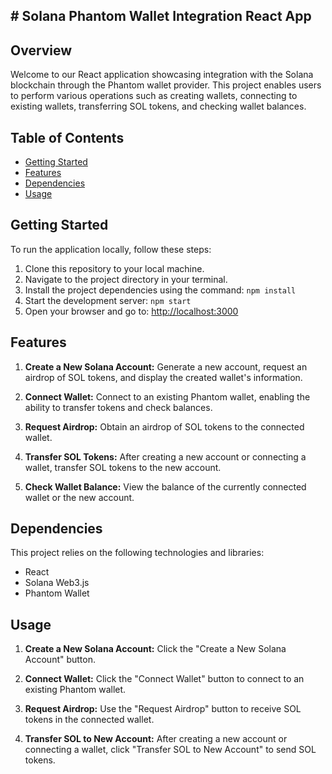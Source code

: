 ## # Solana Phantom Wallet Integration React App

## Overview

Welcome to our React application showcasing integration with the Solana blockchain through the Phantom wallet provider. This project enables users to perform various operations such as creating wallets, connecting to existing wallets, transferring SOL tokens, and checking wallet balances.

## Table of Contents

- [Getting Started](#getting-started)
- [Features](#features)
- [Dependencies](#dependencies)
- [Usage](#usage)
  
## Getting Started

To run the application locally, follow these steps:

1. Clone this repository to your local machine.
2. Navigate to the project directory in your terminal.
3. Install the project dependencies using the command: `npm install`
4. Start the development server: `npm start`
5. Open your browser and go to: [http://localhost:3000](http://localhost:3000)

## Features

1. **Create a New Solana Account:** Generate a new account, request an airdrop of SOL tokens, and display the created wallet's information.

2. **Connect Wallet:** Connect to an existing Phantom wallet, enabling the ability to transfer tokens and check balances.

3. **Request Airdrop:** Obtain an airdrop of SOL tokens to the connected wallet.

4. **Transfer SOL Tokens:** After creating a new account or connecting a wallet, transfer SOL tokens to the new account.

5. **Check Wallet Balance:** View the balance of the currently connected wallet or the new account.

## Dependencies

This project relies on the following technologies and libraries:

- React
- Solana Web3.js
- Phantom Wallet

## Usage

1. **Create a New Solana Account:** Click the "Create a New Solana Account" button.
   
2. **Connect Wallet:** Click the "Connect Wallet" button to connect to an existing Phantom wallet.

3. **Request Airdrop:** Use the "Request Airdrop" button to receive SOL tokens in the connected wallet.

4. **Transfer SOL to New Account:** After creating a new account or connecting a wallet, click "Transfer SOL to New Account" to send SOL tokens.

